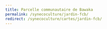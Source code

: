 ```yaml
---
title: Parcelle communautaire de Bawaka
permalink: /synecoculture/jardin-fcb/
redirect: /synecoculture/cartes/jardin-fcb/
---
```


